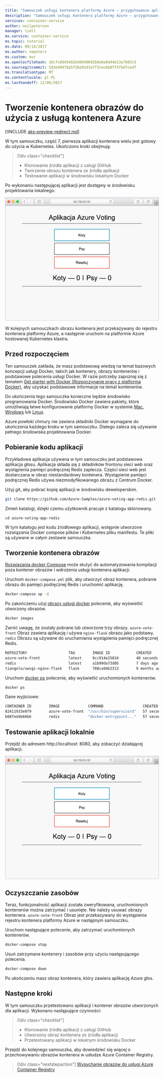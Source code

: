 ```yaml
---
title: "Samouczek usługi kontenera platformy Azure — przygotowanie aplikacji"
description: "Samouczek usługi kontenera platformy Azure — przygotowanie aplikacji"
services: container-service
author: neilpeterson
manager: timlt
ms.service: container-service
ms.topic: tutorial
ms.date: 09/14/2017
ms.author: nepeters
ms.custom: mvc
ms.openlocfilehash: 3dcfc0d454926d6040692b0e8a9d44b13e7603c5
ms.sourcegitcommit: 5d3e99478a5f26e92d1e7f3cec6b0ff5fbd7cedf
ms.translationtype: MT
ms.contentlocale: pl-PL
ms.lasthandoff: 12/06/2017
---
```

# <a name="create-container-images-to-be-used-with-azure-container-service"></a>Tworzenie kontenera obrazów do użycia z usługą kontenera Azure

[!INCLUDE [aks-preview-redirect.md](../../../includes/aks-preview-redirect.md)]

W tym samouczku, część 7, pierwsza aplikacji kontenera wielu jest gotowy do użycia w Kubernetes. Ukończono kroki obejmują:  

> [!div class="checklist"]
> * Klonowanie źródła aplikacji z usługi GitHub  
> * Tworzenie obrazu kontenera ze źródła aplikacji
> * Testowanie aplikacji w środowisku lokalnym Docker

Po wykonaniu następującej aplikacji jest dostępny w środowisku projektowania lokalnego.

![Obraz przedstawiający klaster Kubernetes na platformie Azure](media/container-service-kubernetes-tutorials/azure-vote.png)

W kolejnych samouczkach obrazu kontenera jest przekazywany do rejestru kontenera platformy Azure, a następnie uruchom na platformie Azure hostowanej Kubernetes klastra.

## <a name="before-you-begin"></a>Przed rozpoczęciem

Ten samouczek zakłada, że masz podstawową wiedzę na temat bazowych koncepcji usługi Docker, takich jak kontenery, obrazy kontenerów i podstawowe polecenia usługi Docker. W razie potrzeby zapoznaj się z tematem [Get starter with Docker (Rozpoczynanie pracy z platformą Docker)]( https://docs.docker.com/get-started/), aby uzyskać podstawowe informacje na temat kontenerów. 

Do ukończenia tego samouczka konieczne będzie środowisko programowania Docker. Środowisko Docker zawiera pakiety, które umożliwiają łatwe konfigurowanie platformy Docker w systemie [Mac](https://docs.docker.com/docker-for-mac/), [Windows](https://docs.docker.com/docker-for-windows/) lub [Linux](https://docs.docker.com/engine/installation/#supported-platforms).

Azure powłoki chmury nie zawiera składniki Docker wymagane do ukończenia każdego kroku w tym samouczku. Dlatego zaleca się używanie pełnego środowiska projektowania Docker.

## <a name="get-application-code"></a>Pobieranie kodu aplikacji

Przykładowa aplikacja używana w tym samouczku jest podstawowa aplikacja głosu. Aplikacja składa się z składników frontonu sieci web oraz wystąpienia pamięci podręcznej Redis zaplecza. Części sieci web jest dostarczana w obraz niestandardowy kontenera. Wystąpienie pamięci podręcznej Redis używa niezmodyfikowanego obrazu z Centrum Docker.  

Użyj git, aby pobrać kopię aplikacji w środowisku deweloperskim.

```bash
git clone https://github.com/Azure-Samples/azure-voting-app-redis.git
```

Zmień katalogi, dzięki czemu użytkownik pracuje z katalogu sklonowany.

```
cd azure-voting-app-redis
```

W tym katalogu jest kodu źródłowego aplikacji, wstępnie utworzone rozwiązania Docker compose plików i Kubernetes pliku manifestu. Te pliki są używane w całym zestawie samouczka. 

## <a name="create-container-images"></a>Tworzenie kontenera obrazów

[Rozwiązania docker Compose](https://docs.docker.com/compose/) może służyć do automatyzowania kompilacji poza kontener obrazów i wdrożenia usługi kontenera aplikacji.

Uruchom `docker-compose.yml` plik, aby utworzyć obraz kontenera, pobranie obrazu do pamięci podręcznej Redis i uruchomić aplikację.

```bash
docker-compose up -d
```

Po zakończeniu użyj [obrazy usługi docker](https://docs.docker.com/engine/reference/commandline/images/) polecenie, aby wyświetlić utworzony obrazów.

```bash
docker images
```

Zwróć uwagę, że zostały pobrane lub utworzone trzy obrazy. `azure-vote-front` Obraz zawiera aplikację i używa `nginx-flask` obrazu jako podstawy. `redis` Obrazu są używane do uruchamiania wystąpienia pamięci podręcznej Redis.

```bash
REPOSITORY                   TAG        IMAGE ID            CREATED             SIZE
azure-vote-front             latest     9cc914e25834        40 seconds ago      694MB
redis                        latest     a1b99da73d05        7 days ago          106MB
tiangolo/uwsgi-nginx-flask   flask      788ca94b2313        9 months ago        694MB
```

Uruchom [docker ps](https://docs.docker.com/engine/reference/commandline/ps/) polecenie, aby wyświetlić uruchomionych kontenerów.

```bash
docker ps
```

Dane wyjściowe:

```bash
CONTAINER ID        IMAGE             COMMAND                  CREATED             STATUS              PORTS                           NAMES
82411933e8f9        azure-vote-front  "/usr/bin/supervisord"   57 seconds ago      Up 30 seconds       443/tcp, 0.0.0.0:8080->80/tcp   azure-vote-front
b68fed4b66b6        redis             "docker-entrypoint..."   57 seconds ago      Up 30 seconds       0.0.0.0:6379->6379/tcp          azure-vote-back
```

## <a name="test-application-locally"></a>Testowanie aplikacji lokalnie

Przejdź do adresem http://localhost: 8080, aby zobaczyć działającej aplikacji.

![Obraz przedstawiający klaster Kubernetes na platformie Azure](media/container-service-kubernetes-tutorials/azure-vote.png)

## <a name="clean-up-resources"></a>Oczyszczanie zasobów

Teraz, funkcjonalność aplikacji została zweryfikowana, uruchomionych kontenerów można zatrzymać i usunięte. Nie należy usuwać obrazy kontenera. `azure-vote-front` Obraz jest przekazywany do wystąpienia rejestru kontenera platformy Azure w następnym samouczku.

Uruchom następujące polecenie, aby zatrzymać uruchomionych kontenerów.

```bash
docker-compose stop
```

Usuń zatrzymane kontenery i zasobów przy użyciu następującego polecenia.

```bash
docker-compose down
```

Po ukończeniu masz obraz kontenera, który zawiera aplikację Azure głos.

## <a name="next-steps"></a>Następne kroki

W tym samouczku przetestowano aplikacji i kontener obrazów utworzonych dla aplikacji. Wykonano następujące czynności:

> [!div class="checklist"]
> * Klonowanie źródła aplikacji z usługi GitHub  
> * Utworzony obraz kontenera ze źródła aplikacji
> * Przetestowany aplikacji w lokalnym środowisku Docker

Przejdź do kolejnego samouczka, aby dowiedzieć się więcej o przechowywaniu obrazów kontenera w usłudze Azure Container Registry.

> [!div class="nextstepaction"]
> [Wypychanie obrazów do usługi Azure Container Registry](./container-service-tutorial-kubernetes-prepare-acr.md)
